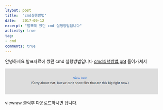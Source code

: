 ```yaml
---
layout: post
title:  "cmd실행방법"
date:   2017-09-12
excerpt: "발표때 썼던 cmd 실행방법입니다"
activity: true
tag:
- cmd
comments: true
---
```

안녕하세요 발표자료에 썼던 cmd 실행방법입니다
[cmd실행방법.ppt](https://github.com/lukawitch/datapage/blob/master/%EC%A0%84%EA%B3%B5/cmd.pptx)
들어가셔서 

![down](/assets/img/down.png)

viewraw 클릭후 다운로드하시면 됩니다.
